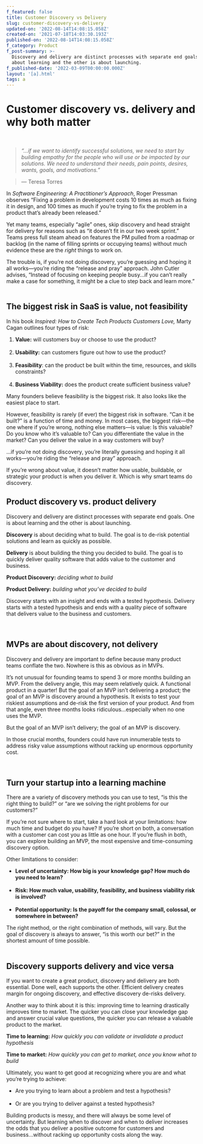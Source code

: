 ```yaml
---
f_featured: false
title: Customer Discovery vs Delivery
slug: customer-discovery-vs-delivery
updated-on: '2022-08-14T14:08:15.058Z'
created-on: '2021-07-18T14:03:30.193Z'
published-on: '2022-08-14T14:08:15.058Z'
f_category: Product
f_post-summary: >-
  Discovery and delivery are distinct processes with separate end goals. One is
  about learning and the other is about launching.
f_published-date: '2022-03-09T00:00:00.000Z'
layout: '[a].html'
tags: a
---
```


Customer discovery vs. delivery and why both matter
===================================================

‍

> _“...if we want to identify successful solutions, we need to start by building empathy for the people who will use or be impacted by our solutions. We need to understand their needs, pain points, desires, wants, goals, and motivations.”_ 

> — Teresa Torres

  

In _Software Engineering: A Practitioner’s Approach_, Roger Pressman observes “Fixing a problem in development costs 10 times as much as fixing it in design, and 100 times as much if you’re trying to fix the problem in a product that’s already been released.”

  

Yet many teams, especially “agile” ones, skip discovery and head straight for delivery for reasons such as “it doesn’t fit in our two week sprint.” Teams press full steam ahead on features the PM pulled from a roadmap or backlog (in the name of filling sprints or occupying teams) without much evidence these are the _right_ things to work on. 

  

The trouble is, if you’re not doing discovery, you’re guessing and hoping it all works—you’re riding the “release and pray” approach. John Cutler advises, “Instead of focusing on keeping people busy...if you can’t really make a case for something, it might be a clue to step back and learn more.”  
‍

The biggest risk in SaaS is value, not feasibility 
---------------------------------------------------

In his book _Inspired: How to Create Tech Products Customers Love,_ Marty Cagan outlines four types of risk:

  

1.  **Value:** will customers buy or choose to use the product?  
    ‍
2.  **Usability:** can customers figure out how to use the product?  
    ‍
3.  **Feasibility**: can the product be built within the time, resources, and skills constraints?  
    ‍
4.  **Business Viability:** does the product create sufficient business value? 

  

Many founders believe feasibility is the biggest risk. It also looks like the easiest place to start. 

  

However, feasibility is rarely (if ever) the biggest risk in software. “Can it be built?” is a function of time and money. In most cases, the biggest risk—the one where if you’re wrong, nothing else matters—is value: Is this valuable? Do you know who it’s valuable to? Can you differentiate the value in the market? Can you deliver the value in a way customers will buy? 

  

...if you’re not doing discovery, you’re literally guessing and hoping it all works—you’re riding the “release and pray” approach.

  

If you’re wrong about value, it doesn’t matter how usable, buildable, or strategic your product is when you deliver it. Which is why smart teams do discovery. 

Product discovery vs. product delivery 
---------------------------------------

Discovery and delivery are distinct processes with separate end goals. One is about learning and the other is about launching.

  

**Discovery** is about deciding what to build. The goal is to de-risk potential solutions and learn as quickly as possible. 

  

**Delivery** is about building the thing you decided to build. The goal is to quickly deliver quality software that adds value to the customer and business. 

  

**Product Discovery:** _deciding what to build_

  

**Product Delivery:** _building what you’ve decided to build_ 

  

Discovery starts with an insight and ends with a tested hypothesis. Delivery starts with a tested hypothesis and ends with a quality piece of software that delivers value to the business and customers. 

‍

MVPs are about discovery, not delivery 
---------------------------------------

Discovery and delivery are important to define because many product teams conflate the two. Nowhere is this as obvious as in MVPs. 

  

It’s not unusual for founding teams to spend 3 or more months building an MVP. From the delivery angle, this may seem relatively quick. A functional product in a quarter! But the goal of an MVP isn’t delivering a product; the goal of an MVP is discovery around a hypothesis. It exists to test your riskiest assumptions and de-risk the first version of your product. And from that angle, even three months looks ridiculous...especially when no one uses the MVP. 

  

But the goal of an MVP isn’t delivery; the goal of an MVP is discovery. 

  

In those crucial months, founders could have run innumerable tests to address risky value assumptions without racking up enormous opportunity cost.

‍

Turn your startup into a learning machine 
------------------------------------------

There are a variety of discovery methods you can use to test, “is this the right thing to build?” or “are we solving the right problems for our customers?”

  

If you’re not sure where to start, take a hard look at your limitations: how much time and budget do you have? If you’re short on both, a conversation with a customer can cost you as little as one hour. If you’re flush in both, you can explore building an MVP, the most expensive and time-consuming discovery option.   

  

Other limitations to consider: 

  

*   **Level of uncertainty: How big is your knowledge gap? How much do you need to learn?  
    ‍**
*   **Risk: How much value, usability, feasibility, and business viability risk is involved?  
    ‍**
*   **Potential opportunity: Is the payoff for the company small, colossal, or somewhere in between?** 

  

The right method, or the right combination of methods, will vary. But the goal of discovery is always to answer, “is this worth our bet?” in the shortest amount of time possible.   
‍

Discovery supports delivery and vice versa 
-------------------------------------------

If you want to create a great product, discovery and delivery are both essential. Done well, each supports the other. Efficient delivery creates margin for ongoing discovery, and effective discovery de-risks delivery.  

  

Another way to think about it is this: improving time to learning drastically improves time to market. The quicker you can close your knowledge gap and answer crucial value questions, the quicker you can release a valuable product to the market. 

  

**Time to learning:** _How quickly you can validate or invalidate a product hypothesis_

  

**Time to market:** _How quickly you can get to market, once you know what to build_

  

Ultimately, you want to get good at recognizing where you are and what you’re trying to achieve: 

  

*   Are you trying to learn about a problem and test a hypothesis?   
    ‍
*   Or are you trying to deliver against a tested hypothesis? 

  

Building products is messy, and there will always be some level of uncertainty. But learning when to discover and when to deliver increases the odds that you deliver a positive outcome for customers and business...without racking up opportunity costs along the way.

‍
